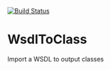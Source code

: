 [![Build Status](https://travis-ci.org/DannyvdSluijs/WsdlToClass.svg?branch=master)](https://travis-ci.org/DannyvdSluijs/WsdlToClass)

# WsdlToClass
Import a WSDL to output classes
